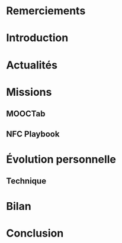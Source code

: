 # Remerciements
# Introduction
# Actualités
# Missions
## MOOCTab
## NFC Playbook
# Évolution personnelle
## Technique
# Bilan
# Conclusion
